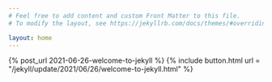 ```yaml
---
# Feel free to add content and custom Front Matter to this file.
# To modify the layout, see https://jekyllrb.com/docs/themes/#overriding-theme-defaults

layout: home
---
```

{% post_url 2021-06-26-welcome-to-jekyll %}
{% include button.html url = "/jekyll/update/2021/06/26/welcome-to-jekyll.html" %}